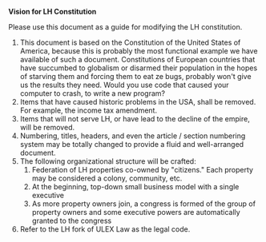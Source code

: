 **Vision for LH Constitution**

Please use this document as a guide for modifying the LH constitution. 

1. This document is based on the Constitution of the United States of America, because this is probably the most functional example we have available of such a document. Constitutions of European countries that have succumbed to globalism or disarmed their population in the hopes of starving them and forcing them to eat ze bugs, probably won't give us the results they need. Would you use code that caused your computer to crash, to write a new program? 
2. Items that have caused historic problems in the USA, shall be removed. For example, the income tax amendment. 
3. Items that will not serve LH, or have lead to the decline of the empire, will be removed. 
4. Numbering, titles, headers, and even the article / section numbering system may be totally changed to provide a fluid and well-arranged document. 
5. The following organizational structure will be crafted: 
      1. Federation of LH properties co-owned by "citizens." Each property may be considered a colony, community, etc. 
      2. At the beginning, top-down small business model with a single executive 
      3. As more property owners join, a congress is formed of the group of property owners and some executive powers are automatically granted to the congress 
6. Refer to the LH fork of ULEX Law as the legal code. 
